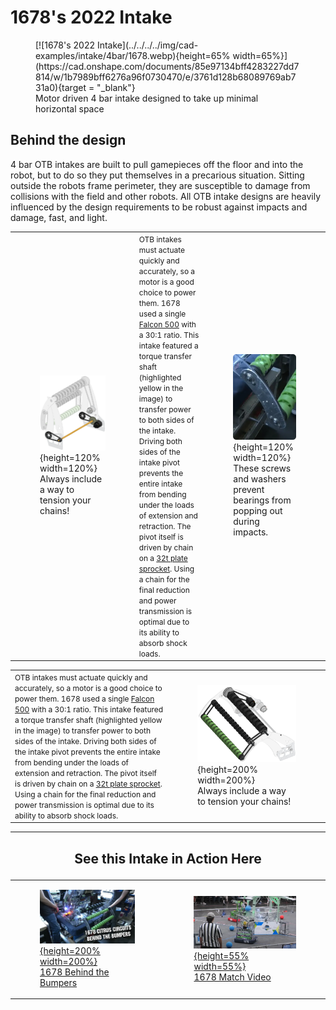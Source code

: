 <style>

td, th , table{
   border: none!important;
}

td{
  text-align: left !important;
  vertical-align: middle !important;
}

table tr:hover{
    background-color: transparent !important;
}

</style>

# 1678's 2022 Intake

<figure markdown="span">
[![1678's 2022 Intake](../../../../img/cad-examples/intake/4bar/1678.webp){height=65% width=65%}](https://cad.onshape.com/documents/85e97134bff4283227dd7814/w/1b7989bff6276a96f0730470/e/3761d128b68089769ab731a0){target = "_blank"}
<figcaption>Motor driven 4 bar intake designed to take up minimal horizontal space</figcaption>
</figure>


## Behind the design

4 bar OTB intakes are built to pull gamepieces off the floor and into the robot, but to do so they put themselves in a precarious situation. Sitting outside the robots frame perimeter, they are susceptible to damage from collisions with the field and other robots. All OTB intake designs are heavily influenced by the design requirements to be robust against impacts and damage, fast, and light.

||||
|:-:|:-:|:-:|
|<figure>![1678 Power transmission](../../../../img/cad-examples/intake/4bar/1678/1678powerbetter.webp){height=120% width=120%}<figcaption> Always include a way to tension your chains! </figcaption></figure>|<span style="font-size:0.75rem;"> OTB intakes must actuate quickly and accurately, so a motor is a good choice to power them. 1678 used a single [Falcon 500](https://www.vexrobotics.com/217-6515.html) with a 30:1 ratio. This intake featured a torque transfer shaft (highlighted yellow in the image) to transfer power to both sides of the intake. Driving both sides of the intake pivot prevents the entire intake from bending under the loads of extension and retraction. The pivot itself is driven by chain on a [32t plate sprocket](https://www.revrobotics.com/ion-25-sprockets/). Using a chain for the final reduction and power transmission is optimal due to its ability to absorb shock loads.</span>|<figure>![1678 bearing retention](../../../../img/cad-examples/intake/4bar/1678/1678bearingretention.webp){height=120% width=120%}<figcaption> These screws and washers prevent bearings from popping out during impacts. </figcaption></figure>|

|||
|:-:|:-:|
|<span style="font-size:0.75rem;"> OTB intakes must actuate quickly and accurately, so a motor is a good choice to power them. 1678 used a single [Falcon 500](https://www.vexrobotics.com/217-6515.html) with a 30:1 ratio. This intake featured a torque transfer shaft (highlighted yellow in the image) to transfer power to both sides of the intake. Driving both sides of the intake pivot prevents the entire intake from bending under the loads of extension and retraction. The pivot itself is driven by chain on a [32t plate sprocket](https://www.revrobotics.com/ion-25-sprockets/). Using a chain for the final reduction and power transmission is optimal due to its ability to absorb shock loads.</span>|<figure>![1678 Power transmission](../../../../img/cad-examples/intake/4bar/1678/1678rollerpower.webp){height=200% width=200%}<figcaption> Always include a way to tension your chains! </figcaption></figure>|



***

## <p style="text-align: center;"> See this Intake in Action Here </p>

|||
|:-:|:-:|
|[<figure>![1678 Behind the Bumpers](../../../../img/cad-examples/shooter/1678-shooter/1678btb.webp){height=200% width=200%}<figcaption>1678 Behind the Bumpers</figcaption><figure>](https://youtu.be/ijiDMVvGc_E?feature=shared&t=83)|[<figure>![1678 Clean Match Vid](../../../../img/cad-examples/shooter/1678-shooter/1678matchvid22.webp){height=55% width=55%}<figcaption>1678 Match Video</figcaption></figure>](https://www.youtube.com/watch?v=2KTDGhm7Sjc)|